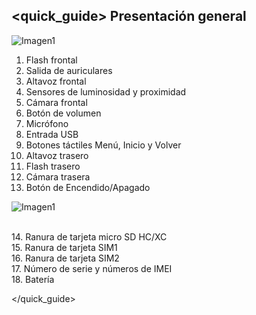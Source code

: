 ## <quick_guide> Presentación general

![Imagen1](http://static.energysistem.com/images/manuals/39976/54dca1090b198.jpg)

1. Flash frontal
2. Salida de auriculares
3. Altavoz frontal
4. Sensores de luminosidad y proximidad
5. Cámara frontal
6. Botón de volumen
7. Micrófono
8. Entrada USB
9. Botones táctiles Menú, Inicio y Volver
10. Altavoz trasero
11. Flash trasero
12. Cámara trasera
13. Botón de Encendido/Apagado


![Imagen1](http://static.energysistem.com/images/manuals/39976/54dca10f166f9.jpg)


<br> 14. Ranura de tarjeta micro SD HC/XC<br> 15. Ranura de tarjeta SIM1<br> 16. Ranura de tarjeta SIM2<br> 17. Número de serie y números de IMEI<br> 18. Batería


</quick_guide>

